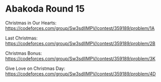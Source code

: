 # Abakoda Round 15

Christmas in Our Hearts: https://codeforces.com/group/Sw3sdIlMPV/contest/359189/problem/1A

Last Christmas: https://codeforces.com/group/Sw3sdIlMPV/contest/359189/problem/2B

Christmas Bonus: https://codeforces.com/group/Sw3sdIlMPV/contest/359189/problem/3K

Give Love on Christmas Day: https://codeforces.com/group/Sw3sdIlMPV/contest/359189/problem/4D
